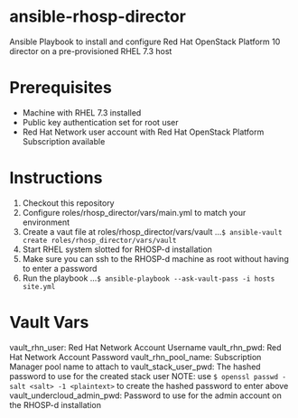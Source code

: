 # ansible-rhosp-director
Ansible Playbook to install and configure Red Hat OpenStack Platform 10 director on a pre-provisioned RHEL 7.3 host

# Prerequisites

- Machine with RHEL 7.3 installed
- Public key authentication set for root user
- Red Hat Network user account with Red Hat OpenStack Platform Subscription available

# Instructions

1. Checkout this repository
2. Configure roles/rhosp_director/vars/main.yml to match your environment
3. Create a vaut file at roles/rhosp_director/vars/vault
...`$ ansible-vault create roles/rhosp_director/vars/vault`
4. Start RHEL system slotted for RHOSP-d installation
5. Make sure you can ssh to the RHOSP-d machine as root without having to enter a password
6. Run the playbook
...`$ ansible-playbook --ask-vault-pass -i hosts site.yml`

# Vault Vars
vault_rhn_user: Red Hat Network Account Username
vault_rhn_pwd: Red Hat Network Account Password
vault_rhn_pool_name: Subscription Manager pool name to attach to
vault_stack_user_pwd: The hashed password to use for the created stack user 
NOTE: use `$ openssl passwd -salt <salt> -1 <plaintext>` to create the hashed password to enter above
vault_undercloud_admin_pwd: Password to use for the admin account on the RHOSP-d installation


